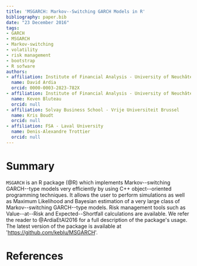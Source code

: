 ```yaml
---
title: 'MSGARCH: Markov--Switching GARCH Models in R'
bibliography: paper.bib
date: "23 December 2016"
tags:
- GARCH
- MSGARCH
- Markov-switching
- volatility
- risk management
- bootstrap
- R sofware
authors:
- affiliation: Institute of Financial Analysis - University of Neuchâtel
  name: David Ardia
  orcid: 0000-0003-2823-782X
- affiliation: Institute of Financial Analysis - University of Neuchâtel
  name: Keven Bluteau
  orcid: null
- affiliation: Solvay Business School - Vrije Universiteit Brussel
  name: Kris Boudt
  orcid: null
- affiliation: FSA - Laval University
  name: Denis-Alexandre Trottier
  orcid: null
---
```


# Summary

`MSGARCH` is an R package (@R) which implements Markov--switching GARCH--type models very efficiently by using C++ object--oriented programming techniques. It allows the user to perform simulations as well as Maximum Likelihood and Bayesian estimation of a very large class of Markov--switching GARCH--type models. Risk management tools such as Value--at--Risk and Expected--Shortfall calculations are available. We refer the reader to @ArdiaEtAl2016 for a full description of the package's usage. The latest version of the package is available at 'https://github.com/keblu/MSGARCH'.
# References
